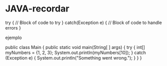 # JAVA-recordar

try {
  //  Block of code to try
}
catch(Exception e) {
  //  Block of code to handle errors
}


ejemplo


public class Main {
  public static void main(String[ ] args) {
    try {
      int[] myNumbers = {1, 2, 3};
      System.out.println(myNumbers[10]);
    } catch (Exception e) {
      System.out.println("Something went wrong.");
    }
  }
}
